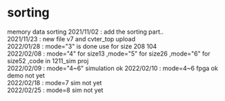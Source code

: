 # sorting
memory data sorting
2021/11/02  : add the sorting part..  
2021/11/23  : new file v7 and cvter_top upload  
2022/01/28	: mode="3" is done use for size 208 104  
2022/02/08	: mode="4" for size13 ,mode="5" for size26 ,mode="6" for size52 ,code in 1211_sim proj  
2022/02/09	: mode="4~6" simulation ok
2022/02/10	: mode=4~6 fpga ok demo not yet  
2022/02/18	: mode=7 sim not yet   
2022/02/25	: mode=8 sim not yet   